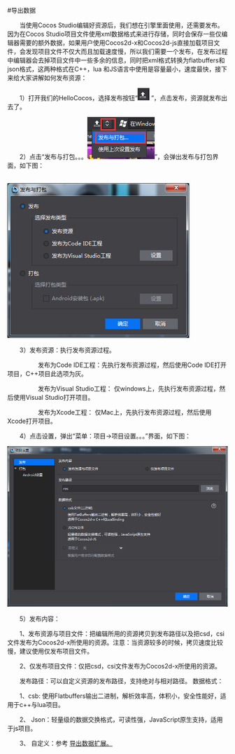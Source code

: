 #导出数据

&emsp;&emsp;当使用Cocos Studio编辑好资源后，我们想在引擎里面使用，还需要发布。因为在Cocos Studio项目文件使用xml数据格式来进行存储，同时会保存一些仅编辑器需要的额外数据，如果用户使用Cocos2d-x和Cocos2d-js直接加载项目文件，会发现项目文件不仅大而且加载速度慢，所以我们需要一个发布，在发布过程中编辑器会去掉项目文件中一些多余的信息，同时把xml格式转换为flatbuffers和json格式，这两种格式在C++，lua 和JS语言中使用是容量最小，速度最快，接下来给大家讲解如何发布资源：

&emsp;&emsp;1）打开我们的HelloCocos，选择发布按钮“![image](res/image0001.png) ”，点击发布，资源就发布出去了。

&emsp;&emsp;2）点击“发布与打包。。。![image](res/image0002.png)”，会弹出发布与打包界面，如下图：

&emsp;&emsp;&emsp;&emsp;&emsp;&emsp;&emsp;&emsp;![image](res/image0003.png)

&emsp;&emsp;3）发布资源：执行发布资源过程。

&emsp;&emsp;&emsp;&emsp;&emsp;发布为Code IDE工程：先执行发布资源过程，然后使用Code IDE打开项目，C++项目此选项为灰。

&emsp;&emsp;&emsp;&emsp;&emsp;发布为Visual Studio工程： 仅windows上，先执行发布资源过程，然后使用Visual Studio打开项目。

&emsp;&emsp;&emsp;&emsp;&emsp;发布为Xcode工程： 仅Mac上，先执行发布资源过程，然后使用Xcode打开项目。

&emsp;&emsp;4）点击设置，弹出“菜单：项目->项目设置。。。”界面，如下图：

![image](res/image0004.png)
 
&emsp;&emsp;5）发布内容：

&emsp;&emsp;1、发布资源与项目文件：把编辑所用的资源拷贝到发布路径以及把csd，csi文件发布为Cocos2d-x所使用的资源。注意：当资源较多的时候，拷贝速度比较慢，建议使用仅发布项目文件。

&emsp;&emsp;2、仅发布项目文件：仅把csd，csi文件发布为Cocos2d-x所使用的资源。

&emsp;&emsp;发布路径：可以自定义资源的发布路径，支持绝对与相对路径。
数据格式：

&emsp;&emsp;1、csb: 使用Flatbuffers输出二进制，解析效率高，体积小，安全性能好，适用于c++与lua项目。

&emsp;&emsp;2、 Json：轻量级的数据交换格式，可读性强，JavaScript原生支持，适用于js项目。

&emsp;&emsp;3、 自定义：参考 [导出数据扩展。](../../chapter3/Extend/CustomExport/zh.md)






